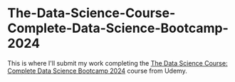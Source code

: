 # The-Data-Science-Course-Complete-Data-Science-Bootcamp-2024
This is where I'll submit my work completing the [The Data Science Course: Complete Data Science Bootcamp 2024](https://www.udemy.com/course/the-data-science-course-complete-data-science-bootcamp/) course from Udemy.
